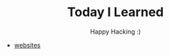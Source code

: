 <h1 align="center">Today I Learned</h1>
<p align="center">Happy Hacking :)<p>

* [websites](./website.md)
